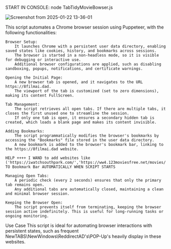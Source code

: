 START IN CONSOLE: node TabTidyMovieBowser.js

![Screenshot from 2025-01-22 13-36-01](https://github.com/user-attachments/assets/e5c2783e-8e64-4b15-ad65-8f389446549e)

This script automates a Chrome browser session using Puppeteer, with the following functionalities:

    Browser Setup:
        It launches Chrome with a persistent user data directory, enabling saved states like cookies, history, and bookmarks across sessions.
        The browser is started in a non-headless mode, so it is visible for debugging or interactive use.
        Additional browser configurations are applied, such as disabling sandboxing, popups, notifications, and certificate warnings.

    Opening the Initial Page:
        A new browser tab is opened, and it navigates to the URL https://8filmai.dad.
        The viewport of the tab is customized (set to zero dimensions), making its content FullScreen.

    Tab Management:
        The script retrieves all open tabs. If there are multiple tabs, it closes the first unused one to streamline the session.
        If only one tab is open, it ensures a secondary hidden tab is created, which loads a blank page and makes its content invisible.

    Adding Bookmarks:
        The script programmatically modifies the browser's bookmarks by accessing the "Bookmarks" file stored in the user data directory.
        A new bookmark is added to the browser's bookmark bar, linking to the https://8filmai.dad website.

    HELP ++++ I WAND to add websites like ('https://iwatchsouthpark.com/','https://ww4.123moviesfree.net/movies/','https://fmovies.international/') TO Bookmark Bar AUTOMATICALLY WHEN SCRIPT STARTS

    Managing Open Tabs:
        A periodic check (every 2 seconds) ensures that only the primary tab remains open.
        Any additional tabs are automatically closed, maintaining a clean and minimal browser session.

    Keeping the Browser Open:
        The script prevents itself from terminating, keeping the browser session active indefinitely. This is useful for long-running tasks or ongoing monitoring.

Use Case
This script is ideal for automating browser interactions with persistent states, such as frequent NewTABS\NewWindows\ReddirectAD's\POP-Up's heavily display in these websites.
